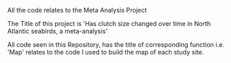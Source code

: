 All the code relates to the Meta Analysis Project

The Title of this project is 'Has clutch size changed over time in North Atlantic seabirds, a meta-analysis'

All code seen in this Repository, has the title of corresponding function i.e. 'Map' relates to the code I used to build the map of each study site.
